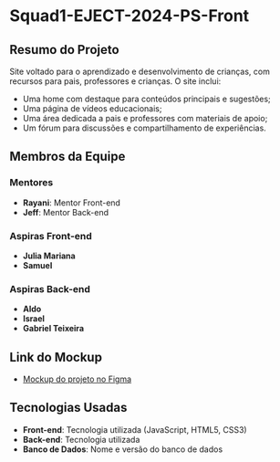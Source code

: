 # Squad1-EJECT-2024-PS-Front

## Resumo do Projeto
Site voltado para o aprendizado e desenvolvimento de crianças, com recursos para pais, professores e crianças. O site inclui:
- Uma home com destaque para conteúdos principais e sugestões;
- Uma página de vídeos educacionais;
- Uma área dedicada a pais e professores com materiais de apoio;
- Um fórum para discussões e compartilhamento de experiências.

## Membros da Equipe

### Mentores
- **Rayani**: Mentor Front-end
- **Jeff**: Mentor Back-end

### Aspiras Front-end
- **Julia Mariana**
- **Samuel**

### Aspiras Back-end
- **Aldo**
- **Israel**
- **Gabriel Teixeira**

## Link do Mockup
- [Mockup do projeto no Figma](https://www.figma.com/design/VqQmVN9QCFyucIXSoZOaZ0/PS-2024.2-eject?node-id=1-10&node-type=frame&t=rAoOMyRS2Ux9YMo7-0)


## Tecnologias Usadas
- **Front-end**: Tecnologia utilizada (JavaScript, HTML5, CSS3)
- **Back-end**: Tecnologia utilizada 
- **Banco de Dados**: Nome e versão do banco de dados 



